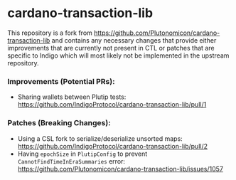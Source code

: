 # cardano-transaction-lib

This repository is a fork from https://github.com/Plutonomicon/cardano-transaction-lib and contains any necessary changes that provide either improvements that are currently not present in CTL or patches that are specific to Indigo which will most likely not be implemented in the upstream repository.

### Improvements (Potential PRs):
* Sharing wallets between Plutip tests: https://github.com/IndigoProtocol/cardano-transaction-lib/pull/1

### Patches (Breaking Changes):
* Using a CSL fork to serialize/deserialize unsorted maps: https://github.com/IndigoProtocol/cardano-transaction-lib/pull/2
* Having `epochSize` in `PlutipConfig` to prevent `CannotFindTimeInEraSummaries` error: https://github.com/Plutonomicon/cardano-transaction-lib/issues/1057